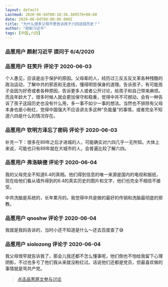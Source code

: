 ```yaml
---
layout: default
Lastmod: 2020-06-04T00:18:56.389578+00:00
date: 2020-06-04T00:00:00.000Z
title: "为什么很多父母不愿告诉孩子六四这段历史？"
author: "颜射习近平"
tags: [中国,六四]
---
```



### 品葱用户 **颜射习近平** 提问于 6/4/2020
    

    
                

### 品葱用户 **狂笑升** 评论于 2020-06-03
        
个人愚见，应该是出于保护的原因。父母辈的人，经历过三反五反文革各种残酷的政治运动，了解中共的邪恶和无底线，懂得明哲保身的道理。告诉孩子，有可能孩子会因为好奇或者各种原因，告诉更多人或者公开讨论，给孩子和自己带来麻烦。而且年龄大了，很多时候人就会更加保守和稳重，觉得中共不可撼动，会有一种告诉了孩子这段历史也没有什么用，多一事不如少一事的想法。当然也不排除有父母本身也是小粉红，觉得中国强大不应该讲太多这种"负能量"的事情，或者完全不知道六四是什么的情况存在。
        
                

### 品葱用户 **钦明方泽忘了密码** 评论于 2020-06-03
        
补充一下：很多在89年之后才进城的人，可能确实对六四几乎一无所知。大体上来说，可能也只有89年就在大城市的人，会普遍比较了解六四。
        
                

### 品葱用户 **弗洛缺德** 评论于 2020-06-04
        
我的父母完全不知道6.4的真相。他们得到信息的唯一来源是国内的电视和报纸，现在给他们看从墙外得到的6.4的真实历史的图片和文字，他们也完全不相信不接受。  
  
中共洗脑是系统的，长年累月的。我觉得中共是做的最好的传销和洗脑最彻底的邪教。
        
                

### 品葱用户 **qnoshw** 评论于 2020-06-04
        
我就是我妈告诉的，当时小还不知道是什么～还去百度查了😅
        
                

### 品葱用户 **siolozong** 评论于 2020-06-04
        
我父母很早就告诉我了，那会儿我还都不怎么懂事呢，他们倒也不怕给我留下心理阴影，不过也多亏了他们我从来就没粉红过。话说他们还都是党员，但最喜欢做的事情就是骂共产党。
        
                





> [点击品葱原文参与讨论](https://pincong.rocks/question/26687)

